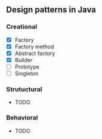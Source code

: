 ## Design patterns in Java

### Creational

- [x] Factory
- [x] Factory method
- [x] Abstract factory
- [x] Builder
- [ ] Prototype
- [ ] Singleton

### Strutuctural

- TODO

### Behavioral

- TODO